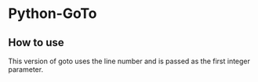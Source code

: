 # Python-GoTo
## How to use
This version of goto uses the line number and is passed as the first integer parameter.
